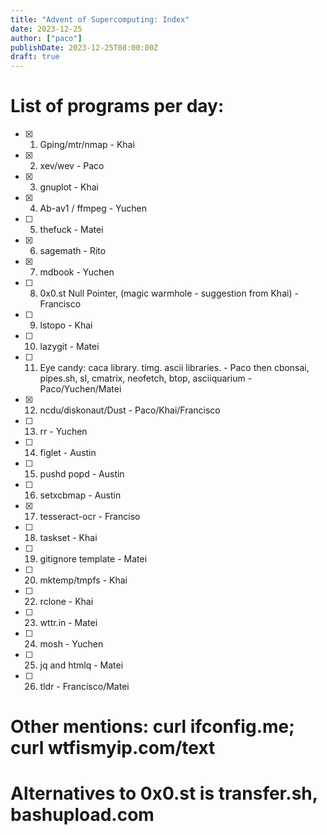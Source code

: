 ```yaml
---
title: "Advent of Supercomputing: Index"
date: 2023-12-25
author: ["paco"]
publishDate: 2023-12-25T08:00:00Z
draft: true 
---
```


# List of programs per day:

- [x] 1. Gping/mtr/nmap - Khai
- [x] 2. xev/wev  - Paco
- [x] 3. gnuplot - Khai
- [x] 4. Ab-av1 / ffmpeg - Yuchen
- [ ] 5. thefuck - Matei
- [x] 6. sagemath - Rito
- [x] 7. mdbook - Yuchen
- [ ] 8. 0x0.st Null Pointer, (magic warmhole - suggestion from Khai) - Francisco
- [ ] 9. lstopo - Khai
- [ ] 10. lazygit - Matei
- [ ] 11. Eye candy: caca library. timg. ascii libraries. - Paco then cbonsai, pipes.sh, sl, cmatrix, neofetch, btop, asciiquarium - Paco/Yuchen/Matei
- [x] 12. ncdu/diskonaut/Dust - Paco/Khai/Francisco
- [ ] 13. rr - Yuchen
- [ ] 14. figlet - Austin
- [ ] 15. pushd popd - Austin
- [ ] 16. setxcbmap - Austin
- [x] 17. tesseract-ocr - Franciso
- [ ] 18. taskset - Khai
- [ ] 19. gitignore template - Matei
- [ ] 20. mktemp/tmpfs - Khai
- [ ] 22. rclone - Khai
- [ ] 23. wttr.in - Matei
- [ ] 24. mosh - Yuchen
- [ ] 25. jq and htmlq - Matei
- [ ] 26. tldr - Francisco/Matei

# Other mentions: curl ifconfig.me; curl wtfismyip.com/text
# Alternatives to 0x0.st is transfer.sh, bashupload.com
